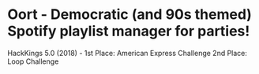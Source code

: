 # Oort - Democratic (and 90s themed) Spotify playlist manager for parties!
HackKings 5.0 (2018) - 1st Place: American Express Challenge
                       2nd Place: Loop Challenge 
